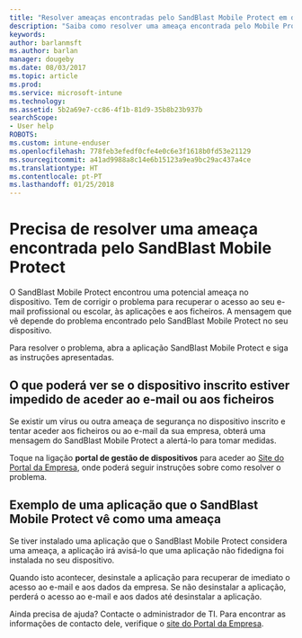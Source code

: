 ```yaml
---
title: "Resolver ameaças encontradas pelo SandBlast Mobile Protect em dispositivos iOS | Documentos da Microsoft"
description: "Saiba como resolver uma ameaça encontrada pelo Mobile Protect no iOS."
keywords: 
author: barlanmsft
ms.author: barlan
manager: dougeby
ms.date: 08/03/2017
ms.topic: article
ms.prod: 
ms.service: microsoft-intune
ms.technology: 
ms.assetid: 5b2a69e7-cc86-4f1b-81d9-35b8b23b937b
searchScope:
- User help
ROBOTS: 
ms.custom: intune-enduser
ms.openlocfilehash: 778feb3efedf0cfe4e0c6e3f1618b0fd53e21129
ms.sourcegitcommit: a41ad9988a8c14e6b15123a9ea9bc29ac437a4ce
ms.translationtype: HT
ms.contentlocale: pt-PT
ms.lasthandoff: 01/25/2018
---
```

# <a name="you-need-to-resolve-a-threat-found-by-sandblast-mobile-protect"></a>Precisa de resolver uma ameaça encontrada pelo SandBlast Mobile Protect

O SandBlast Mobile Protect encontrou uma potencial ameaça no dispositivo. Tem de corrigir o problema para recuperar o acesso ao seu e-mail profissional ou escolar, às aplicações e aos ficheiros. A mensagem que vê depende do problema encontrado pelo SandBlast Mobile Protect no seu dispositivo.

Para resolver o problema, abra a aplicação SandBlast Mobile Protect e siga as instruções apresentadas.

## <a name="what-you-might-see-if-your-enrolled-device-is-blocked-from-accessing-email-or-files"></a>O que poderá ver se o dispositivo inscrito estiver impedido de aceder ao e-mail ou aos ficheiros

Se existir um vírus ou outra ameaça de segurança no dispositivo inscrito e tentar aceder aos ficheiros ou ao e-mail da sua empresa, obterá uma mensagem do SandBlast Mobile Protect a alertá-lo para tomar medidas.

Toque na ligação **portal de gestão de dispositivos** para aceder ao [Site do Portal da Empresa](http://portal.manage.microsoft.com), onde poderá seguir instruções sobre como resolver o problema.

## <a name="example-of-an-app-that-sandblast-mobile-protect-sees-as-a-threat"></a>Exemplo de uma aplicação que o SandBlast Mobile Protect vê como uma ameaça

Se tiver instalado uma aplicação que o SandBlast Mobile Protect considera uma ameaça, a aplicação irá avisá-lo que uma aplicação não fidedigna foi instalada no seu dispositivo.

Quando isto acontecer, desinstale a aplicação para recuperar de imediato o acesso ao e-mail e aos dados da empresa. Se não desinstalar a aplicação, perderá o acesso ao e-mail e aos dados até desinstalar a aplicação.

Ainda precisa de ajuda? Contacte o administrador de TI. Para encontrar as informações de contacto dele, verifique o [site do Portal da Empresa](http://portal.manage.microsoft.com).
